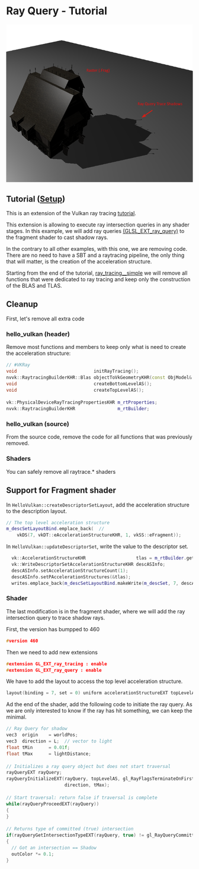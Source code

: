 ﻿# Ray Query - Tutorial


![](images/rayquery.png)

## Tutorial ([Setup](../docs/setup.md))

This is an extension of the Vulkan ray tracing [tutorial](https://nvpro-samples.github.io/vk_raytracing_tutorial_KHR).


This extension is allowing to execute ray intersection queries in any shader stages. In this example, we will add 
ray queries [(GLSL_EXT_ray_query)](https://github.com/KhronosGroup/GLSL/blob/master/extensions/ext/GLSL_EXT_ray_query.txt) to the fragment shader to cast shadow rays.

In the contrary to all other examples, with this one, we are removing code. There are no need to have a SBT and a raytracing pipeline, the only thing that 
will matter, is the creation of the acceleration structure.

Starting from the end of the tutorial, [ray_tracing__simple](https://github.com/nvpro-samples/vk_raytracing_tutorial_KHR/tree/master/ray_tracing__simple) we will remove 
all functions that were dedicated to ray tracing and keep only the construction of the BLAS and TLAS.

## Cleanup 

First, let's remove all extra code

### hello_vulkan (header)

Remove most functions and members to keep only what is need to create the acceleration structure:

~~~~ C++
// #VKRay
void                             initRayTracing();
nvvk::RaytracingBuilderKHR::Blas objectToVkGeometryKHR(const ObjModel& model);
void                             createBottomLevelAS();
void                             createTopLevelAS();

vk::PhysicalDeviceRayTracingPropertiesKHR m_rtProperties;
nvvk::RaytracingBuilderKHR                m_rtBuilder;
~~~~ 

### hello_vulkan (source)

From the source code, remove the code for all functions that was previously removed.

### Shaders

You can safely remove all raytrace.* shaders 


## Support for Fragment shader

In `HelloVulkan::createDescriptorSetLayout`, add the acceleration structure to the description layout.

~~~~ C++
// The top level acceleration structure
m_descSetLayoutBind.emplace_back(  //
    vkDS(7, vkDT::eAccelerationStructureKHR, 1, vkSS::eFragment));
~~~~ 

In `HelloVulkan::updateDescriptorSet`, write the value to the descriptor set.

~~~~ C++
  vk::AccelerationStructureKHR                   tlas = m_rtBuilder.getAccelerationStructure();
  vk::WriteDescriptorSetAccelerationStructureKHR descASInfo;
  descASInfo.setAccelerationStructureCount(1);
  descASInfo.setPAccelerationStructures(&tlas);
  writes.emplace_back(m_descSetLayoutBind.makeWrite(m_descSet, 7, descASInfo));
~~~~ 


### Shader 

The last modification is in the fragment shader, where we will add the ray intersection query to trace shadow rays.

First, the version has bumpped to 460

~~~~ C++
#version 460
~~~~ 

Then we need to add new extensions

~~~~ C++
#extension GL_EXT_ray_tracing : enable
#extension GL_EXT_ray_query : enable
~~~~

We have to add the layout to access the top level acceleration structure.

~~~~ C++
layout(binding = 7, set = 0) uniform accelerationStructureEXT topLevelAS;
~~~~


Ad the end of the shader, add the following code to initiate the ray query. As we are only interested to know if the ray 
has hit something, we can keep the minimal.

~~~~ C++
// Ray Query for shadow
vec3  origin    = worldPos;
vec3  direction = L;  // vector to light
float tMin      = 0.01f;
float tMax      = lightDistance;

// Initializes a ray query object but does not start traversal
rayQueryEXT rayQuery;
rayQueryInitializeEXT(rayQuery, topLevelAS, gl_RayFlagsTerminateOnFirstHitEXT, 0xFF, origin, tMin,
                      direction, tMax);

// Start traversal: return false if traversal is complete
while(rayQueryProceedEXT(rayQuery))
{
}

// Returns type of committed (true) intersection
if(rayQueryGetIntersectionTypeEXT(rayQuery, true) != gl_RayQueryCommittedIntersectionNoneEXT)
{
  // Got an intersection == Shadow
  outColor *= 0.1;
}
~~~~


